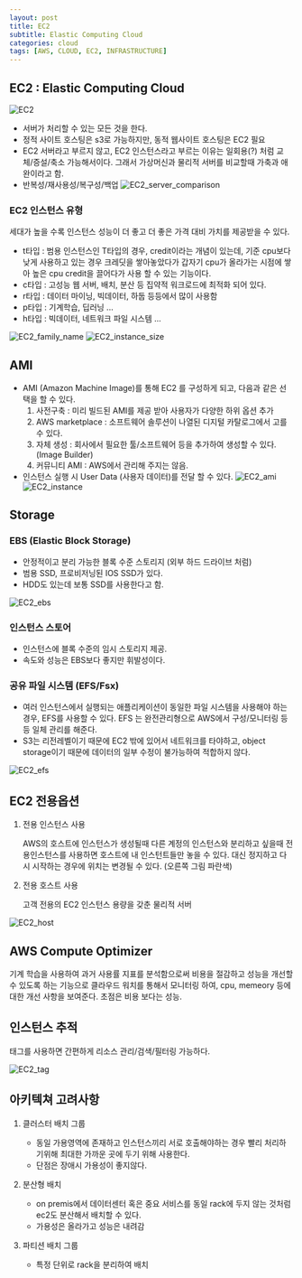 ```yaml
---
layout: post
title: EC2
subtitle: Elastic Computing Cloud
categories: cloud
tags: [AWS, CLOUD, EC2, INFRASTRUCTURE]
---
```


## EC2 : Elastic Computing Cloud

![EC2](/assets/images/cloud/EC2_1.png)

- 서버가 처리할 수 있는 모든 것을 한다.
- 정적 사이트 호스팅은 s3로 가능하지만, 동적 웹사이트 호스팅은 EC2 필요
- EC2 서버라고 부르지 않고, EC2 인스턴스라고 부르는 이유는 일회용(?) 처럼 교체/증설/축소 가능해서이다. 그래서 가상머신과 물리적 서버를 비교할때 가축과 애완이라고 함.
- 반복성/재사용성/복구성/백업
![EC2_server_comparison](/assets/images/cloud/EC2_server_comparision.png)

### EC2 인스턴스 유형

세대가 높을 수록 인스턴스 성능이 더 좋고 더 좋은 가격 대비 가치를 제공받을 수 있다.
- t타입 : 범용 인스턴스인 T타입의 경우, credit이라는 개념이 있는데, 기준 cpu보다 낮게 사용하고 있는 경우 크레딧을 쌓아놓았다가 갑자기 cpu가 올라가는 시점에 쌓아 높은 cpu credit을 끌어다가 사용 할 수 있는 기능이다. 
- c타입 : 고성능 웹 서버, 배치, 분산 등 집약적 워크로드에 최적화 되어 있다. 
- r타입 : 데이터 마이닝, 빅데이터, 하둡 등등에서 많이 사용함
- p타입 : 기계학습, 딥러닝 ...
- h타입 : 빅데이터, 네트워크 파일 시스템 ... 

![EC2_family_name](/assets/images/cloud/EC2_family_name.png)
![EC2_instance_size](/assets/images/cloud/EC2_instance_size.png)


## AMI
- AMI (Amazon Machine Image)를 통해 EC2 를 구성하게 되고, 다음과 같은 선택을 할 수 있다.
    1. 사전구축 : 미리 빌드된 AMI를 제공 받아 사용자가 다양한 하위 옵션 추가
    2. AWS marketplace : 소프트웨어 솔루션이 나열된 디지털 카탈로그에서 고를 수 있다. 
    3. 자체 생성 : 회사에서 필요한 툴/소프트웨어 등을 추가하여 생성할 수 있다. (Image Builder)
    4. 커뮤니티 AMI :  AWS에서 관리해 주지는 않음. 
- 인스턴스 실행 시 User Data (사용자 데이터)를 전달 할 수 있다.
![EC2_ami](/assets/images/cloud/EC2_ami.png)
![EC2_instance](/assets/images/cloud/EC2_instance.png)


## Storage
### EBS (Elastic Block Storage)

   - 안정적이고 분리 가능한 블록 수준 스토리지 (외부 하드 드라이브 처럼)
   - 범용 SSD, 프로비저닝된 IOS SSD가 있다. 
   - HDD도 있는데 보통 SSD를 사용한다고 함.
   
![EC2_ebs](/assets/images/cloud/EC2_ebs.png)

### 인스턴스 스토어

   - 인스턴스에 블록 수준의 임시 스토리지 제공. 
   - 속도와 성능은 EBS보다 좋지만 휘발성이다. 
   
### 공유 파일 시스템 (EFS/Fsx)

- 여러 인스턴스에서 실행되는 애플리케이션이 동일한 파일 시스템을 사용해야 하는 경우, EFS를 사용할 수 있다. EFS 는 완전관리형으로 AWS에서 구성/모니터링 등등 일체 관리를 해준다.
- S3는 리전레벨이기 때문에 EC2 밖에 있어서 네트워크를 타야하고, object storage이기 때문에 데이터의 일부 수정이 불가능하여 적합하지 않다.

![EC2_efs](/assets/images/cloud/EC2_efs.png)

## EC2 전용옵션

1. 전용 인스턴스 사용

    AWS의 호스트에 인스턴스가 생성될때 다른 계정의 인스턴스와 분리하고 싶을때 전용인스턴스를 사용하면 호스트에 내 인스턴트들만 놓을 수 있다. 대신 정지하고 다시 시작하는 경우에 위치는 변경될 수 있다.  (오른쪽 그림 파란색)

2. 전용 호스트 사용

    고객 전용의 EC2 인스턴스 용량을 갖춘 물리적 서버

![EC2_host](/assets/images/cloud/EC2_host.png)
   
    
## AWS Compute Optimizer

기계 학습을 사용하여 과거 사용률 지표를 분석함으로써 비용을 절감하고 성능을 개선할 수 있도록 하는 기능으로 클라우드 워치를 통해서 모니터링 하여, cpu, memeory 등에대한 개선 사항을 보여준다. 초점은 비용 보다는 성능.

## 인스턴스 추적

태그를 사용하면 간편하게 리소스 관리/검색/필터링 가능하다.

![EC2_tag](/assets/images/cloud/EC2_tag.png)


## 아키텍쳐 고려사항

1. 클러스터 배치 그룹 
    - 동일 가용영역에 존재하고 인스턴스끼리 서로 호출해야하는 경우 빨리 처리하기위해 최대한 가까운 곳에 두기 위해 사용한다.
    - 단점은 장애시 가용성이 좋지않다.

2. 분산형 배치
    - on premis에서 데이터센터 혹은 중요 서비스를 동일 rack에 두지 않는 것처럼 ec2도 분산해서 배치할 수 있다.
    - 가용성은 올라가고 성능은 내려감

3. 파티션 배치 그룹
    - 특정 단위로 rack을 분리하여 배치
